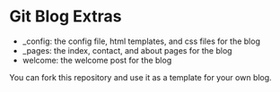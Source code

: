 # Git Blog Extras

- _config: the config file, html templates, and css files for the blog
- _pages: the index, contact, and about pages for the blog
- welcome: the welcome post for the blog

You can fork this repository and use it as a template for your own blog.
